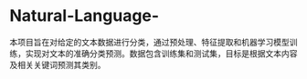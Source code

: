 # Natural-Language-
本项目旨在对给定的文本数据进行分类，通过预处理、特征提取和机器学习模型训练，实现对文本的准确分类预测。数据包含训练集和测试集，目标是根据文本内容及相关关键词预测其类别。
